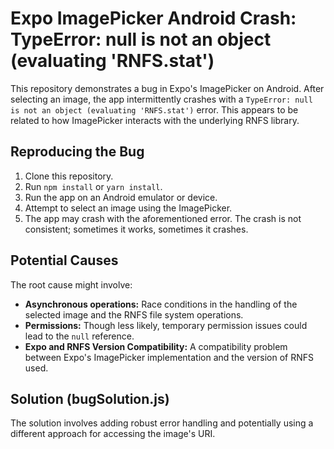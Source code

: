 # Expo ImagePicker Android Crash: TypeError: null is not an object (evaluating 'RNFS.stat')

This repository demonstrates a bug in Expo's ImagePicker on Android.  After selecting an image, the app intermittently crashes with a `TypeError: null is not an object (evaluating 'RNFS.stat')` error. This appears to be related to how ImagePicker interacts with the underlying RNFS library.

## Reproducing the Bug

1. Clone this repository.
2. Run `npm install` or `yarn install`.
3. Run the app on an Android emulator or device.
4. Attempt to select an image using the ImagePicker.
5. The app may crash with the aforementioned error.  The crash is not consistent; sometimes it works, sometimes it crashes.

## Potential Causes

The root cause might involve:

* **Asynchronous operations:** Race conditions in the handling of the selected image and the RNFS file system operations.
* **Permissions:** Though less likely, temporary permission issues could lead to the `null` reference.
* **Expo and RNFS Version Compatibility:** A compatibility problem between Expo's ImagePicker implementation and the version of RNFS used.

## Solution (bugSolution.js)

The solution involves adding robust error handling and potentially using a different approach for accessing the image's URI.
